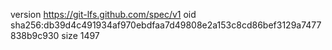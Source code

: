 version https://git-lfs.github.com/spec/v1
oid sha256:db39d4c491934af970ebdfaa7d49808e2a153c8cd86bef3129a7477838b9c930
size 1497
